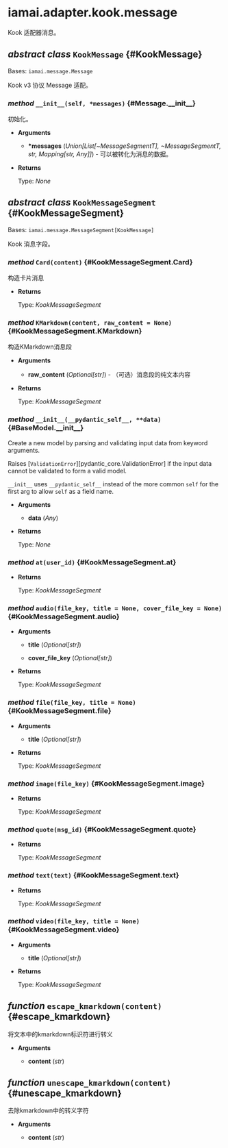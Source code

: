 # iamai.adapter.kook.message

Kook 适配器消息。

## _abstract class_ `KookMessage` {#KookMessage}

Bases: `iamai.message.Message`

Kook v3 协议 Message 适配。

### _method_ `__init__(self, *messages)` {#Message.\_\_init\_\_}

初始化。

- **Arguments**

  - **\*messages** (_Union\[List\[~MessageSegmentT\], ~MessageSegmentT, str, Mapping\[str, Any\]\]_) - 可以被转化为消息的数据。

- **Returns**

  Type: _None_

## _abstract class_ `KookMessageSegment` {#KookMessageSegment}

Bases: `iamai.message.MessageSegment[KookMessage]`

Kook 消息字段。

### _method_ `Card(content)` {#KookMessageSegment.Card}

构造卡片消息

- **Returns**

  Type: _KookMessageSegment_

### _method_ `KMarkdown(content, raw_content = None)` {#KookMessageSegment.KMarkdown}

构造KMarkdown消息段

- **Arguments**

  - **raw\_content** (_Optional\[str\]_) - （可选）消息段的纯文本内容

- **Returns**

  Type: _KookMessageSegment_

### _method_ `__init__(__pydantic_self__, **data)` {#BaseModel.\_\_init\_\_}

Create a new model by parsing and validating input data from keyword arguments.

Raises [`ValidationError`][pydantic_core.ValidationError] if the input data cannot be
validated to form a valid model.

`__init__` uses `__pydantic_self__` instead of the more common `self` for the first arg to
allow `self` as a field name.

- **Arguments**

  - **data** (_Any_)

- **Returns**

  Type: _None_

### _method_ `at(user_id)` {#KookMessageSegment.at}

- **Returns**

  Type: _KookMessageSegment_

### _method_ `audio(file_key, title = None, cover_file_key = None)` {#KookMessageSegment.audio}

- **Arguments**

  - **title** (_Optional\[str\]_)

  - **cover\_file\_key** (_Optional\[str\]_)

- **Returns**

  Type: _KookMessageSegment_

### _method_ `file(file_key, title = None)` {#KookMessageSegment.file}

- **Arguments**

  - **title** (_Optional\[str\]_)

- **Returns**

  Type: _KookMessageSegment_

### _method_ `image(file_key)` {#KookMessageSegment.image}

- **Returns**

  Type: _KookMessageSegment_

### _method_ `quote(msg_id)` {#KookMessageSegment.quote}

- **Returns**

  Type: _KookMessageSegment_

### _method_ `text(text)` {#KookMessageSegment.text}

- **Returns**

  Type: _KookMessageSegment_

### _method_ `video(file_key, title = None)` {#KookMessageSegment.video}

- **Arguments**

  - **title** (_Optional\[str\]_)

- **Returns**

  Type: _KookMessageSegment_

## _function_ `escape_kmarkdown(content)` {#escape\_kmarkdown}

将文本中的kmarkdown标识符进行转义

- **Arguments**

  - **content** (_str_)

## _function_ `unescape_kmarkdown(content)` {#unescape\_kmarkdown}

去除kmarkdown中的转义字符

- **Arguments**

  - **content** (_str_)
